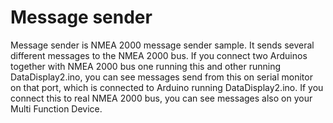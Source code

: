# Message sender
Message sender is NMEA 2000 message sender sample. It sends several different messages to the
NMEA 2000 bus. If you connect two Arduinos together with NMEA 2000 bus one running this and other running
DataDisplay2.ino, you can see messages send from this on serial monitor on that port, which is connected
to Arduino running DataDisplay2.ino. If you connect this to real NMEA 2000 bus, you can see messages 
also on your Multi Function Device.
